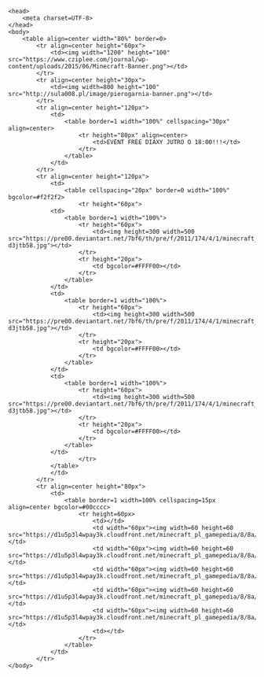 <!DOCTYPE html>

<html>

	<head>
		<meta charset=UTF-8>
	</head> 
	<body>
		<table align=center width="80%" border=0>
			<tr align=center height="60px">
				<td><img width="1200" height="100" src="https://www.cziplee.com/journal/wp-content/uploads/2015/06/Minecraft-Banner.png"></td>
			</tr>
			<tr align=center height="30px">
				<td><img width=800 height="100" src="http://sula008.pl/image/pierogarnia-banner.png"></td>
			</tr>
			<tr align=center height="120px">
				<td>		
					<table border=1 width="100%" cellspacing="30px" align=center>
						<tr height="80px" align=center>
							<td>EVENT FREE DIAXY JUTRO O 18:00!!!</td>
						</tr>
					</table>
				</td>
			</tr>
			<tr align=center height="120px">
				<td>		
					<table cellspacing="20px" border=0 width="100%" bgcolor=#f2f2f2>
						<tr height="60px">
				<td>
					<table border=1 width="100%">
						<tr height="60px">
							<td><img height=300 width=500 src="https://pre00.deviantart.net/7bf6/th/pre/f/2011/174/4/1/minecraft_zombie_wallpaper_by_lynchmob10_09-d3jtb58.jpg"></td>
						</tr>
						<tr height="20px">
							<td bgcolor=#FFFF00></td>
						</tr>
					</table>
				</td>
				<td>
					<table border=1 width="100%">
						<tr height="60px">
							<td><img height=300 width=500 src="https://pre00.deviantart.net/7bf6/th/pre/f/2011/174/4/1/minecraft_zombie_wallpaper_by_lynchmob10_09-d3jtb58.jpg"></td>
						</tr>
						<tr height="20px">
							<td bgcolor=#FFFF00></td>
						</tr>
					</table>
				</td>
				<td>
					<table border=1 width="100%">
						<tr height="60px">
							<td><img height=300 width=500 src="https://pre00.deviantart.net/7bf6/th/pre/f/2011/174/4/1/minecraft_zombie_wallpaper_by_lynchmob10_09-d3jtb58.jpg"></td>
						</tr>
						<tr height="20px">
							<td bgcolor=#FFFF00></td>
						</tr>
					</table>
				</td>
						</tr>
				</table>
				</td>
			</tr>
			<tr align=center height="80px">
				<td>		
					<table border=1 width=100% cellspacing=15px align=center bgcolor=#00cccc>
						<tr height=60px>
							<td></td>
							<td width="60px"><img width=60 height=60 src="https://d1u5p3l4wpay3k.cloudfront.net/minecraft_pl_gamepedia/8/8a/Diament.png"></td>
							<td width="60px"><img width=60 height=60 src="https://d1u5p3l4wpay3k.cloudfront.net/minecraft_pl_gamepedia/8/8a/Diament.png"></td>
							<td width="60px"><img width=60 height=60 src="https://d1u5p3l4wpay3k.cloudfront.net/minecraft_pl_gamepedia/8/8a/Diament.png"></td>
							<td width="60px"><img width=60 height=60 src="https://d1u5p3l4wpay3k.cloudfront.net/minecraft_pl_gamepedia/8/8a/Diament.png"></td>
							<td width="60px"><img width=60 height=60 src="https://d1u5p3l4wpay3k.cloudfront.net/minecraft_pl_gamepedia/8/8a/Diament.png"></td>
							<td></td>
						</tr>
					</table>
				</td>
			</tr>
	</body>
	
</html>
